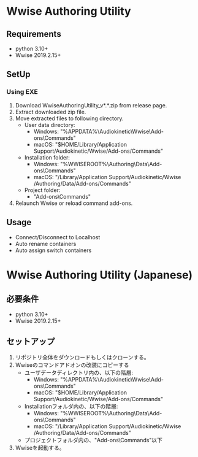 # Wwise Authoring Utility

## Requirements
* python 3.10+
* Wwise 2019.2.15+

## SetUp
### Using EXE
1. Download WwiseAuthoringUtility_v*.*.zip from release page.
1. Extract downloaded zip file.
1. Move extracted files to following directory.
	* User data directory:
		* Windows: "%APPDATA%\\Audiokinetic\\Wwise\\Add-ons\\Commands"
		* macOS: "$HOME/Library/Application Support/Audiokinetic/Wwise/Add-ons/Commands"
	* Installation folder:
		* Windows: "%WWISEROOT%\\Authoring\\Data\\Add-ons\\Commands"
		* macOS: "/Library/Application Support/Audiokinetic/Wwise <version>/Authoring/Data/Add-ons/Commands"
	* Project folder:
		* "Add-ons\\Commands"
1. Relaunch Wwise or reload command add-ons.

## Usage
* Connect/Disconnect to Localhost
* Auto rename containers
* Auto assign switch containers

# Wwise Authoring Utility (Japanese)

## 必要条件
* python 3.10+
* Wwise 2019.2.15+

## セットアップ
1. リポジトリ全体をダウンロードもしくはクローンする。
2. Wwiseのコマンドアドオンの改装にコピーする
	* ユーザデータディレクトリ内の、以下の階層:
		* Windows: "%APPDATA%\\Audiokinetic\\Wwise\\Add-ons\\Commands"
		* macOS: "$HOME/Library/Application Support/Audiokinetic/Wwise/Add-ons/Commands"
	* Installationフォルダ内の、以下の階層:
		* Windows: "%WWISEROOT%\\Authoring\\Data\\Add-ons\\Commands"
		* macOS: "/Library/Application Support/Audiokinetic/Wwise <version>/Authoring/Data/Add-ons/Commands"
	* プロジェクトフォルダ内の、"Add-ons\\Commands"以下
3. Wwiseを起動する。
